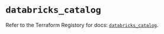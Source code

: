 # `databricks_catalog`

Refer to the Terraform Registory for docs: [`databricks_catalog`](https://registry.terraform.io/providers/databricks/databricks/1.25.0/docs/resources/catalog).
